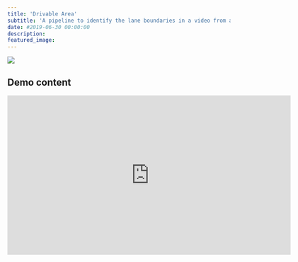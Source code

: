 ```yaml
---
title: 'Drivable Area'
subtitle: 'A pipeline to identify the lane boundaries in a video from a front-facing camera on a car.'
date: #2019-06-30 00:00:00
description:
featured_image:
---
```


![](/images/lane-finding/lane-finding.gif)

## Demo content



<iframe src="https://www.youtube.com/watch?v=ng9edgddoms" width="640" height="360" frameborder="0" webkitallowfullscreen mozallowfullscreen allowfullscreen></iframe>